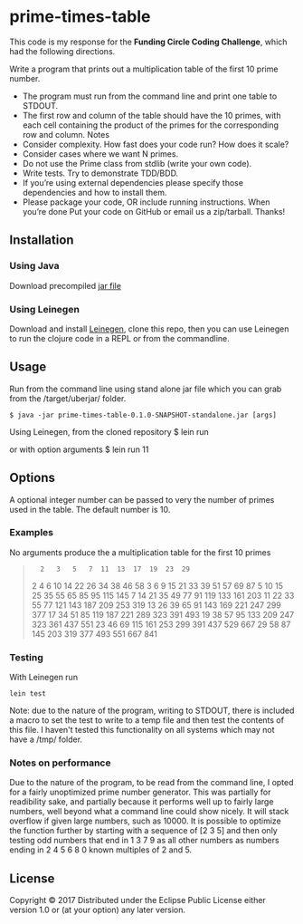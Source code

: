 # prime-times-table

This code is my response for the **Funding Circle Coding Challenge**, which had the following directions.

Write a program that prints out a multiplication table of the first 10 prime number.
- The program must run from the command line and print one table to STDOUT.
- The first row and column of the table should have the 10 primes, with each cell
containing the product of the primes for the corresponding row and column.
Notes
- Consider complexity. How fast does your code run? How does it scale?
- Consider cases where we want N  primes.
- Do not use the Prime class from stdlib (write your own code).
- Write tests. Try to demonstrate TDD/BDD.
- If you’re using external dependencies please specify those dependencies and how to install them.
- Please package your code, OR include running instructions. When you’re done
Put your code on GitHub or email us a zip/tarball.
Thanks!

## Installation

### Using Java
Download precompiled [jar file](http://github.com/nanomonkey/target/uberjar/prime-times-table-0.1.0-SNAPSHOT-standalone.jar)

### Using Leinegen
Download and install [Leinegen](https://leiningen.org/#install), clone this repo, then you can use Leinegen to run the clojure code in a REPL or from the commandline.

## Usage

Run from the command line using stand alone jar file which you can grab from the /target/uberjar/ folder.

    $ java -jar prime-times-table-0.1.0-SNAPSHOT-standalone.jar [args]

Using Leinegen, from the cloned repository
    $ lein run

or with option arguments
    $ lein run 11

## Options

A optional integer number can be passed to very the number of primes used in the table. The default number is 10.

### Examples

No arguments produce the a multiplication table for the first 10 primes

>       2   3   5   7  11  13  17  19  23  29
>   2   4   6  10  14  22  26  34  38  46  58
>   3   6   9  15  21  33  39  51  57  69  87
>   5  10  15  25  35  55  65  85  95 115 145
>   7  14  21  35  49  77  91 119 133 161 203
>  11  22  33  55  77 121 143 187 209 253 319
>  13  26  39  65  91 143 169 221 247 299 377
>  17  34  51  85 119 187 221 289 323 391 493
>  19  38  57  95 133 209 247 323 361 437 551
>  23  46  69 115 161 253 299 391 437 529 667
>  29  58  87 145 203 319 377 493 551 667 841


### Testing

With Leinegen run
    
    lein test

Note: due to the nature of the program, writing to STDOUT, there is included a macro to set the test to write to a temp file and then test the contents of this file. I haven't tested this functionality on all systems which may not have a /tmp/ folder.

### Notes on performance

Due to the nature of the program, to be read from the command line, I opted for a fairly unoptimized prime number generator. This was partially for readibility sake, and partially because it performs well up to fairly large numbers, well beyond what a command line could show nicely. It will stack overflow if given large numbers, such as 10000. It is possible to optimize the function further by starting with a sequence of [2 3 5] and then only testing odd numbers that end in 1 3 7 9 as all other numbers as numbers ending in 2 4 5 6 8 0 known multiples of 2 and 5.

## License

Copyright © 2017 
Distributed under the Eclipse Public License either version 1.0 or (at
your option) any later version.
